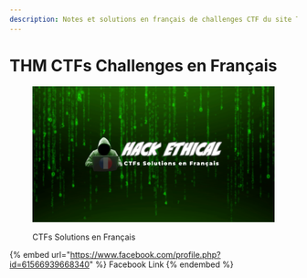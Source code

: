 ```yaml
---
description: Notes et solutions en français de challenges CTF du site TryHackMe.com
---
```


# THM CTFs Challenges en Français

<figure><img src=".gitbook/assets/HackEthical_banner_01.png" alt=""><figcaption><p>CTFs Solutions en Français</p></figcaption></figure>

{% embed url="https://www.facebook.com/profile.php?id=61566939668340" %}
Facebook Link
{% endembed %}
